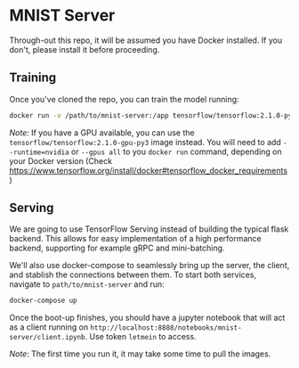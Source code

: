 # MNIST Server

Through-out this repo, it will be assumed you have Docker installed. If you don't, please install it before proceeding.

## Training

Once you've cloned the repo, you can train the model running:

```bash
docker run -v /path/to/mnist-server:/app tensorflow/tensorflow:2.1.0-py3 python /app/train.py
```

*Note:* If you have a GPU available, you can use the `tensorflow/tensorflow:2.1.0-gpu-py3` image instead. You will need to add `--runtime=nvidia` or `--gpus all` to you `docker run` command, depending on your Docker version (Check https://www.tensorflow.org/install/docker#tensorflow_docker_requirements)

## Serving

We are going to use TensorFlow Serving instead of building the typical flask backend. This allows for easy implementation of a high performance backend, supporting for example gRPC and mini-batching.

We'll also use docker-compose to seamlessly bring up the server, the client, and stablish the connections between them. To start both services, navigate to `path/to/mnist-server` and run:

```bash
docker-compose up
```

Once the boot-up finishes, you should have a jupyter notebook that will act as a client running on `http://localhost:8888/notebooks/mnist-server/client.ipynb`. Use token `letmein` to access.

*Note*: The first time you run it, it may take some time to pull the images.
